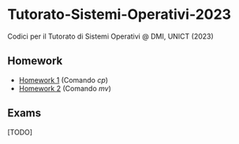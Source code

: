 # Tutorato-Sistemi-Operativi-2023
Codici per il Tutorato di Sistemi Operativi @ DMI, UNICT (2023)

## Homework
- [Homework 1](./homework/homework-1/) (Comando *cp*)
- [Homework 2](./homework/homework-2/) (Comando *mv*)

## Exams
[TODO]